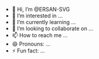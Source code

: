 - 👋 Hi, I’m @ERSAN-SVG
- 👀 I’m interested in ...
- 🌱 I’m currently learning ...
- 💞️ I’m looking to collaborate on ...
- 📫 How to reach me ...
- 😄 Pronouns: ...
- ⚡ Fun fact: ...

<!---
ERSAN-SVG/ERSAN-SVG is a ✨ special ✨ repository because its `README.md` (this file) appears on your GitHub profile.
You can click the Preview link to take a look at your changes.
--->
